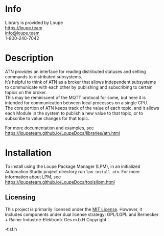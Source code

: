 # Info
Library is provided by Loupe  
https://loupe.team  
info@loupe.team  
1-800-240-7042  

# Description
ATN provides an interface for reading distributed statuses and setting commands to distributed subsystems.  
It’s helpful to think of ATN as a broker that allows independent subsystems to communicate with each other by publishing and subscribing to certain topics on the broker.  
This may be reminiscent of the MQTT protocol for some, but here it is intended for communication between local processes on a single CPU.  
The core portion of ATN keeps track of the value of each topic, and it allows each Module in the system to publish a new value to that topic, or to subscribe to value changes for that topic.

For more documentation and examples, see https://loupeteam.github.io/LoupeDocs/libraries/atn.html

# Installation
To install using the Loupe Package Manager (LPM), in an initialized Automation Studio project directory run `lpm install atn`. For more information about LPM, see https://loupeteam.github.io/LoupeDocs/tools/lpm.html

## Licensing

This project is primarily licensed under the [MIT License](LICENSE).  However, it includes components under dual license strategy: GPL/LGPL and Bernecker + Rainer Industrie-Elektronik Ges.m.b.H Copyright.

-tlsf.h